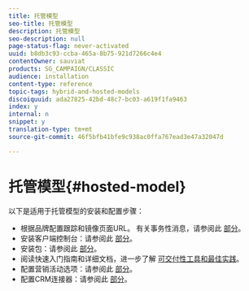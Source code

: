```yaml
---
title: 托管模型
seo-title: 托管模型
description: 托管模型
seo-description: null
page-status-flag: never-activated
uuid: b8db3c93-ccba-465a-8b75-921d7266c4e4
contentOwner: sauviat
products: SG_CAMPAIGN/CLASSIC
audience: installation
content-type: reference
topic-tags: hybrid-and-hosted-models
discoiquuid: ada27825-42bd-48c7-bc03-a619f1fa9463
index: y
internal: n
snippet: y
translation-type: tm+mt
source-git-commit: 46f5bfb41bfe9c938ac0ffa767ead3e47a32047d

---
```



# 托管模型{#hosted-model}

以下是适用于托管模型的安装和配置步骤：

* 根据品牌配置跟踪和镜像页面URL。 有关事务性消息，请参阅此 [部分](../../message-center/using/configuring-multibranding.md)。
* 安装客户端控制台：请参阅此 [部分](../../installation/using/installing-the-client-console.md)。
* 安装包：请参阅此 [部分](../../installation/using/installing-campaign-standard-packages.md)。
* 阅读快速入门指南和详细文档，进一步了解 [可交付性工具](https://docs.campaign.adobe.com/doc/AC/getting_started/EN/deliverability.html)[和最佳实践](../../delivery/using/about-deliverability.md)。
* 配置营销活动选项：请参阅此 [部分](../../installation/using/configuring-campaign-options.md)。
* 配置CRM连接器：请参阅此 [部分](../../platform/using/crm-connectors.md)。

